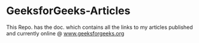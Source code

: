 # GeeksforGeeks-Articles
This Repo. has the doc. which contains all the links to my articles published and currently online @ www.geeksforgeeks.org
